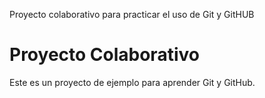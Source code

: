 Proyecto colaborativo para practicar el uso de Git y GitHUB
# Proyecto Colaborativo
Este es un proyecto de ejemplo para aprender Git y GitHub.
